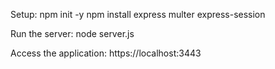 
Setup:
npm init -y
npm install express multer express-session

Run the server:
node server.js

Access the application:
https://localhost:3443

